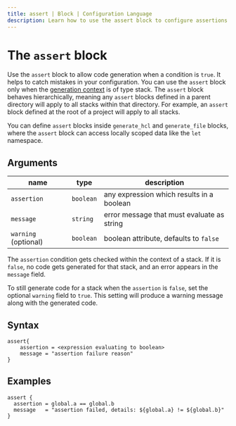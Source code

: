 ```yaml
---
title: assert | Block | Configuration Language
description: Learn how to use the assert block to configure assertions for Terramate configuration such as code generation.
---
```


# The `assert` block

Use the `assert` block to allow code generation when a condition is `true`. It helps to catch mistakes in your configuration. 
You can use the `assert` block only when the [generation context](../../code-generation/index.md#generation-context) is of type stack.
The `assert` block behaves hierarchically, meaning any `assert` blocks defined in a parent directory will apply to all stacks within that directory. For example, an `assert` block defined at the root of a project will apply to all stacks.

You can define `assert` blocks inside `generate_hcl` and `generate_file` blocks, where the `assert` block can access locally scoped data like the `let` namespace. 

## Arguments

| name             |      type      | description |
|------------------|----------------|-------------|
| `assertion`        | `boolean` | any expression which results in a boolean |
| `message`             | `string`  | error message that must evaluate as string |
| `warning`   (optional)| `boolean` | boolean attribute, defaults to `false` |

The `assertion` condition gets checked within the context of a stack. If it is `false`, no code gets generated for that stack, and an error appears in the `message` field.

To still generate code for a stack when the `assertion` is `false`, set the optional `warning` field to `true`. This setting will produce a warning message along with the generated code.

## Syntax

```hcl
assert{
    assertion = <expression evaluating to boolean>
    message = "assertion failure reason"
}
```

## Examples

```hcl
assert {
  assertion = global.a == global.b
  message   = "assertion failed, details: ${global.a} != ${global.b}"
}
```